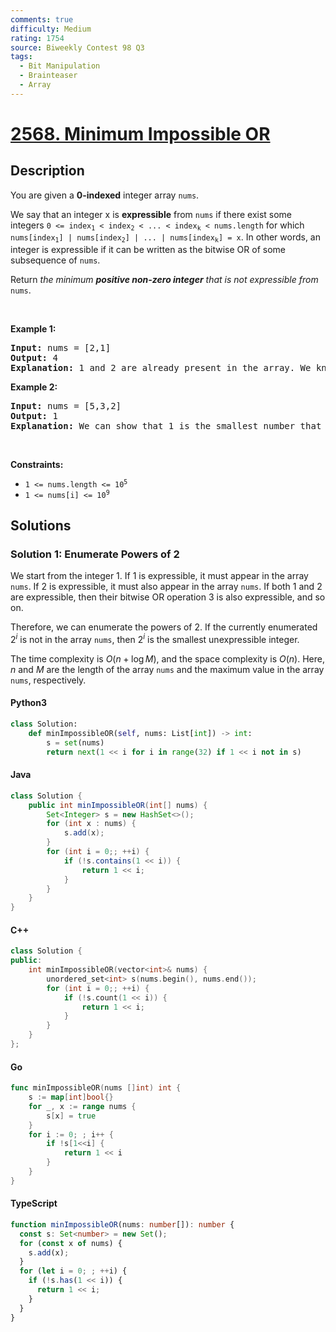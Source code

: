 ```yaml
---
comments: true
difficulty: Medium
rating: 1754
source: Biweekly Contest 98 Q3
tags:
  - Bit Manipulation
  - Brainteaser
  - Array
---
```


<!-- problem:start -->

# [2568. Minimum Impossible OR](https://leetcode.com/problems/minimum-impossible-or)

## Description

<!-- description:start -->

<p>You are given a <strong>0-indexed</strong>&nbsp;integer array <code>nums</code>.</p>

<p>We say that an integer x is <strong>expressible</strong> from <code>nums</code> if there exist some integers <code>0 &lt;= index<sub>1</sub> &lt; index<sub>2</sub> &lt; ... &lt; index<sub>k</sub> &lt; nums.length</code> for which <code>nums[index<sub>1</sub>] | nums[index<sub>2</sub>] | ... | nums[index<sub>k</sub>] = x</code>. In other words, an integer is expressible if it can be written as the bitwise OR of some subsequence of <code>nums</code>.</p>

<p>Return <em>the minimum <strong>positive non-zero integer</strong>&nbsp;that is not </em><em>expressible from </em><code>nums</code>.</p>

<p>&nbsp;</p>
<p><strong class="example">Example 1:</strong></p>

<pre>
<strong>Input:</strong> nums = [2,1]
<strong>Output:</strong> 4
<strong>Explanation:</strong> 1 and 2 are already present in the array. We know that 3 is expressible, since nums[0] | nums[1] = 2 | 1 = 3. Since 4 is not expressible, we return 4.
</pre>

<p><strong class="example">Example 2:</strong></p>

<pre>
<strong>Input:</strong> nums = [5,3,2]
<strong>Output:</strong> 1
<strong>Explanation:</strong> We can show that 1 is the smallest number that is not expressible.
</pre>

<p>&nbsp;</p>
<p><strong>Constraints:</strong></p>

<ul>
	<li><code>1 &lt;= nums.length &lt;= 10<sup>5</sup></code></li>
	<li><code>1 &lt;= nums[i] &lt;= 10<sup>9</sup></code></li>
</ul>

<!-- description:end -->

## Solutions

<!-- solution:start -->

### Solution 1: Enumerate Powers of 2

We start from the integer $1$. If $1$ is expressible, it must appear in the array `nums`. If $2$ is expressible, it must also appear in the array `nums`. If both $1$ and $2$ are expressible, then their bitwise OR operation $3$ is also expressible, and so on.

Therefore, we can enumerate the powers of $2$. If the currently enumerated $2^i$ is not in the array `nums`, then $2^i$ is the smallest unexpressible integer.

The time complexity is $O(n + \log M)$, and the space complexity is $O(n)$. Here, $n$ and $M$ are the length of the array `nums` and the maximum value in the array `nums`, respectively.

<!-- tabs:start -->

#### Python3

```python
class Solution:
    def minImpossibleOR(self, nums: List[int]) -> int:
        s = set(nums)
        return next(1 << i for i in range(32) if 1 << i not in s)
```

#### Java

```java
class Solution {
    public int minImpossibleOR(int[] nums) {
        Set<Integer> s = new HashSet<>();
        for (int x : nums) {
            s.add(x);
        }
        for (int i = 0;; ++i) {
            if (!s.contains(1 << i)) {
                return 1 << i;
            }
        }
    }
}
```

#### C++

```cpp
class Solution {
public:
    int minImpossibleOR(vector<int>& nums) {
        unordered_set<int> s(nums.begin(), nums.end());
        for (int i = 0;; ++i) {
            if (!s.count(1 << i)) {
                return 1 << i;
            }
        }
    }
};
```

#### Go

```go
func minImpossibleOR(nums []int) int {
	s := map[int]bool{}
	for _, x := range nums {
		s[x] = true
	}
	for i := 0; ; i++ {
		if !s[1<<i] {
			return 1 << i
		}
	}
}
```

#### TypeScript

```ts
function minImpossibleOR(nums: number[]): number {
  const s: Set<number> = new Set();
  for (const x of nums) {
    s.add(x);
  }
  for (let i = 0; ; ++i) {
    if (!s.has(1 << i)) {
      return 1 << i;
    }
  }
}
```

<!-- tabs:end -->

<!-- solution:end -->

<!-- problem:end -->
